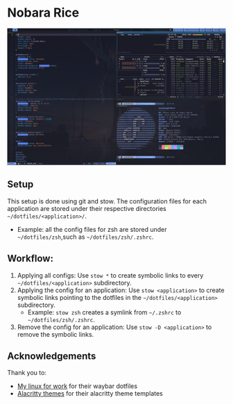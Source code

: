 # Nobara Rice

![rice](.settings/rice.png)

## Setup

This setup is done using git and stow. The configuration files for each application are stored under their respective directories `~/dotfiles/<application>/`.
  - Example: all the config files for zsh are stored under `~/dotfiles/zsh`,such as `~/dotfiles/zsh/.zshrc`.

## Workflow:
1. Applying all configs: Use `stow *` to create symbolic links to every `~/dotfiles/<application>` subdirectory.
1. Applying the config for an application: Use `stow <application>` to create symbolic links pointing to the dotfiles in the `~/dotfiles/<application>` subdirectory.
    - Example: `stow zsh` creates a symlink from `~/.zshrc` to `~/dotfiles/zsh/.zshrc`.
1. Remove the config for an application: Use `stow -D <application>` to remove the symbolic links.

## Acknowledgements

Thank you to:
- [My linux for work](https://github.com/mylinuxforwork/dotfiles) for their waybar dotfiles
- [Alacritty themes](https://github.com/alacritty/alacritty-theme) for their alacritty theme templates
